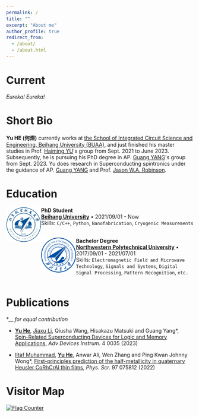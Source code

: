 ```yaml
---
permalink: /
title: ""
excerpt: "About me"
author_profile: true
redirect_from: 
  - /about/
  - /about.html
---
```


Current
======
*Eureka! Eureka!*

Short Bio
======
**Yu HE (何煜)** currently works at [the School of Integrated Circuit Science and Engineering, Beihang University (BUAA)](http://www.sme.buaa.edu.cn/), and just finished his master studies in Prof. [Haiming YU](https://www.researchgate.net/profile/Haiming-Yu-4)'s group from Sept. 2021 to June 2023. Subsequently, he is pursuing his PhD degree in AP. [Guang YANG](https://www.researchgate.net/profile/Guang-Yang-12)'s group from Sept. 2023. Yu does research in Superconducting spintronics under the guidance of AP. [Guang YANG](https://www.researchgate.net/profile/Guang-Yang-12) and Prof. [Jason W.A. Robinson](https://scholar.google.co.uk/citations?user=mkH9powAAAAJ&hl).

Education
======
<img align="left" height="94px" width="94px" src="./images/beihang.jpg"/>

**PhD Student** \
[**Beihang University**](https://www.buaa.edu.cn/) • 2021/09/01 - Now \
Skills: `C/C++`, `Python`, `Nanofabrication`, `Cryogenic Measurements` \
<br/>

<img align="left" height="94px" width="94px" src="./images/nwpu.png"/>

**Bachelor Degree** \
[**Northwestern Polytechnical University**](https://www.nwpu.edu.cn/) • 2017/09/01 - 2021/07/01 \
Skills: `Electromagnetic Field and Microwave Technology`, `Signals and Systems`, `Digital Signal Processing`, `Pattern Recognition`, `etc.` \
<br/>

Publications
======
\*__ *for equal contribution*
- <u>**Yu He**</u>, <u>Jiaxu Li</u>, Qiusha Wang, Hisakazu Matsuki and Guang Yang\*, [Spin-Related Superconducting Devices for Logic and Memory Applications](https://spj.science.org/doi/10.34133/adi.0035), *Adv Devices Instrum.* 4 0035 (2023)

- <u>Iltaf Muhammad</u>, <u>**Yu He**</u>, Anwar Ali, Wen Zhang and Ping Kwan Johnny Wong\*, [First-principles prediction of the half-metallicity in quaternary Heusler CoRhCrAl thin films](https://iopscience.iop.org/article/10.1088/1402-4896/ac7679), *Phys. Scr.* 97 075812 (2022)

Visitor Map
======
<a href="https://info.flagcounter.com/z8Mh"><img src="https://s11.flagcounter.com/map/z8Mh/size_l/txt_000000/border_CCCCCC/pageviews_1/viewers_0/flags_0/" alt="Flag Counter" border="0"></a>